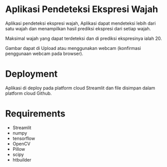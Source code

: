 # Aplikasi Pendeteksi Ekspresi Wajah 
Aplikasi pendeteksi ekspresi wajah, Aplikasi dapat mendeteksi lebih dari satu wajah dan menampilkan hasil prediksi ekspresi dari setiap wajah.

Maksimal wajah yang dapat terdeteksi dan di prediksi ekspresinya ialah 20.

Gambar dapat di Upload atau menggunakan webcam (konfirmasi penggunaan webcam pada browser).

# Deployment
Aplikasi di deploy pada platform cloud Streamlit dan file disimpan dalam platform cloud Github.

# Requirements
- Streamlit
- numpy
- tensorflow
- OpenCV
- Pillow
- scipy
- htbuilder